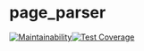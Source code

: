 # page_parser
[![Maintainability](https://api.codeclimate.com/v1/badges/379d822e5d6dfb379f86/maintainability)](https://codeclimate.com/github/Krutov777/page_parser/maintainability)[![Test Coverage](https://api.codeclimate.com/v1/badges/379d822e5d6dfb379f86/test_coverage)](https://codeclimate.com/github/Krutov777/page_parser/test_coverage)